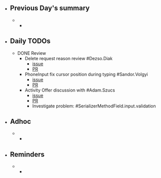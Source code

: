 - ## Previous Day's summary
	- -
- ## Daily TODOs
	- DONE Review
		- Delete request reason review #Dezso.Diak
			- [issue](https://gitlab.vertis.com:8443/vertis/mv2/-/issues/6162)
			- [PR](https://gitlab.vertis.com:8443/vertis/mv2/-/merge_requests/259/diffs)
		- PhoneInput fix cursor position during typing #Sandor.Volgyi
			- [issue](https://gitlab.vertis.com:8443/vertis/mv2/-/issues/6879)
			- [PR](https://gitlab.vertis.com:8443/vertis/mv2/-/merge_requests/377)
		- Activity Offer discussion with #Adam.Szucs
			- [issue](https://gitlab.vertis.com:8443/vertis/mv2/-/issues/6764)
			- [PR](https://gitlab.vertis.com:8443/vertis/mv2/-/merge_requests/312)
			- Investigate problem: #SerializerMethodField.input.validation
- ## Adhoc
	- -
- ## Reminders
	- -